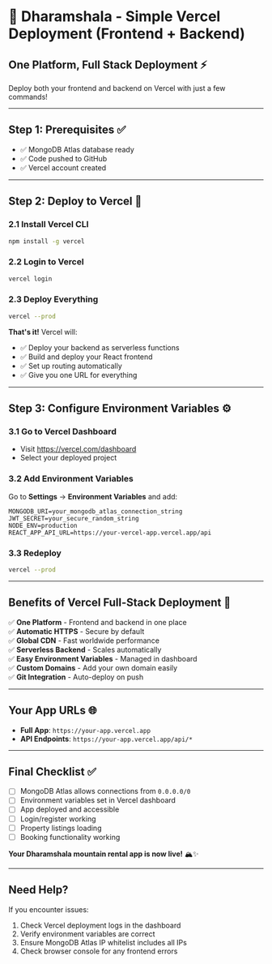 # 🚀 Dharamshala - Simple Vercel Deployment (Frontend + Backend)

## **One Platform, Full Stack Deployment** ⚡

Deploy both your frontend and backend on Vercel with just a few commands!

---

## **Step 1: Prerequisites** ✅
- ✅ MongoDB Atlas database ready
- ✅ Code pushed to GitHub
- ✅ Vercel account created

---

## **Step 2: Deploy to Vercel** 🚀

### **2.1 Install Vercel CLI**
```bash
npm install -g vercel
```

### **2.2 Login to Vercel**
```bash
vercel login
```

### **2.3 Deploy Everything**
```bash
vercel --prod
```

**That's it!** Vercel will:
- ✅ Deploy your backend as serverless functions
- ✅ Build and deploy your React frontend
- ✅ Set up routing automatically
- ✅ Give you one URL for everything

---

## **Step 3: Configure Environment Variables** ⚙️

### **3.1 Go to Vercel Dashboard**
- Visit https://vercel.com/dashboard
- Select your deployed project

### **3.2 Add Environment Variables**
Go to **Settings** → **Environment Variables** and add:

```
MONGODB_URI=your_mongodb_atlas_connection_string
JWT_SECRET=your_secure_random_string
NODE_ENV=production
REACT_APP_API_URL=https://your-vercel-app.vercel.app/api
```

### **3.3 Redeploy**
```bash
vercel --prod
```

---

## **Benefits of Vercel Full-Stack Deployment** 🌟

✅ **One Platform** - Frontend and backend in one place  
✅ **Automatic HTTPS** - Secure by default  
✅ **Global CDN** - Fast worldwide performance  
✅ **Serverless Backend** - Scales automatically  
✅ **Easy Environment Variables** - Managed in dashboard  
✅ **Custom Domains** - Add your own domain easily  
✅ **Git Integration** - Auto-deploy on push  

---

## **Your App URLs** 🌐

- **Full App**: `https://your-app.vercel.app`
- **API Endpoints**: `https://your-app.vercel.app/api/*`

---

## **Final Checklist** ✅

- [ ] MongoDB Atlas allows connections from `0.0.0.0/0`
- [ ] Environment variables set in Vercel dashboard
- [ ] App deployed and accessible
- [ ] Login/register working
- [ ] Property listings loading
- [ ] Booking functionality working

**Your Dharamshala mountain rental app is now live!** 🏔️✨

---

## **Need Help?**

If you encounter issues:
1. Check Vercel deployment logs in the dashboard
2. Verify environment variables are correct
3. Ensure MongoDB Atlas IP whitelist includes all IPs
4. Check browser console for any frontend errors
